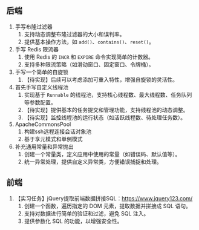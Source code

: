 ## 后端

1. 手写布隆过滤器
   1. 支持动态调整布隆过滤器的大小和误判率。
   2. 提供基本操作方法，如 `add()`、`contains()`、`reset()`。
2. 手写 Redis 限流器
   1. 使用 Redis 的 `INCR` 和 `EXPIRE` 命令实现简单的计数器。
   2. 支持多种限流策略（如滑动窗口、固定窗口、令牌桶）。
3. 手写一个简单的自旋锁
   1. 【待实现】后续可以考虑添加可重入特性，增强自旋锁的灵活性。
4. 首先手写自定义线程池
   1. 实现基于 `Runnable` 的线程池，支持核心线程数、最大线程数、任务队列等参数配置。
   2. 【待实现】提供基本的任务提交和管理功能，支持线程池的动态调整。
   3. 【待实现】监控线程池的运行状态（如活跃线程数、待处理任务数）。
5. ApacheCommonsPool 
   1. 构建ssh远程连接会话对象池
   2. 基于享元模式和单例模式
6. 补充通用常量和异常抛出
   1. 创建一个常量类，定义应用中使用的常量（如错误码、默认值等）。
   2. 统一异常处理，提供自定义异常类，方便错误捕捉和处理。

## 前端

1. 【实习任务】jQuery提取前端数据拼接SQL：https://www.jquery123.com/
    1. 创建一个函数，遍历指定的 DOM 元素，提取数据并拼接成 SQL 语句。
    2. 支持对数据进行简单的验证和过滤，避免 SQL 注入。
    3. 提供参数化 SQL 的功能，以增强安全性。